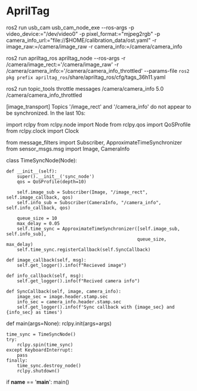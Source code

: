 # AprilTag 

ros2 run usb_cam usb_cam_node_exe --ros-args -p video_device:="/dev/video0" -p pixel_format:="mjpeg2rgb" -p camera_info_url:="file://$HOME/calibration_data/ost.yaml" -r image_raw:=/camera/image_raw -r camera_info:=/camera/camera_info 

ros2 run apriltag_ros apriltag_node --ros-args -r /camera/image_rect:='/camera/image_raw' -r /camera/camera_info:='/camera/camera_info_throttled' --params-file `ros2 pkg prefix apriltag_ros`/share/apriltag_ros/cfg/tags_36h11.yaml

ros2 run topic_tools throttle messages /camera/camera_info 5.0 /camera/camera_info_throttled


[image_transport] Topics '/image_rect' and '/camera_info' do not appear to be synchronized. In the last 10s:

import rclpy
from rclpy.node import Node
from rclpy.qos import QoSProfile
from rclpy.clock import Clock

from message_filters import Subscriber, ApproximateTimeSynchronizer
from sensor_msgs.msg import Image, CameraInfo


class TimeSyncNode(Node):

    def __init__(self):
        super().__init__('sync_node')
        qos = QoSProfile(depth=10)
       
        self.image_sub = Subscriber(Image, "/image_rect", self.image_callback, qos)
        self.info_sub = Subscriber(CameraInfo, "/camera_info", self.info_callback, qos)

        queue_size = 10
        max_delay = 0.05
        self.time_sync = ApproximateTimeSynchronizer([self.image_sub, self.info_sub],
                                                     queue_size, max_delay)
        self.time_sync.registerCallback(self.SyncCallback)
    
    def image_callback(self, msg):
    	self.get_logger().info(f"Recieved image")
  
    def info_callback(self, msg):
    	self.get_logger().info(f"Recived camera info")

    def SyncCallback(self, image, camera_info):
    	image_sec = image.header.stamp.sec
    	info_sec = camera_info.header.stamp.sec
    	self.get_logger().info(f'Sync callback with {image_sec} and {info_sec} as times')
    	

def main(args=None):
    rclpy.init(args=args)

    time_sync = TimeSyncNode()
    try:	
    	rclpy.spin(time_sync)
    except KeyboardInterrupt:
    	pass
    finally:
    	time_sync.destroy_node()
    	rclpy.shutdown()


if __name__ == '__main__':
    main()
